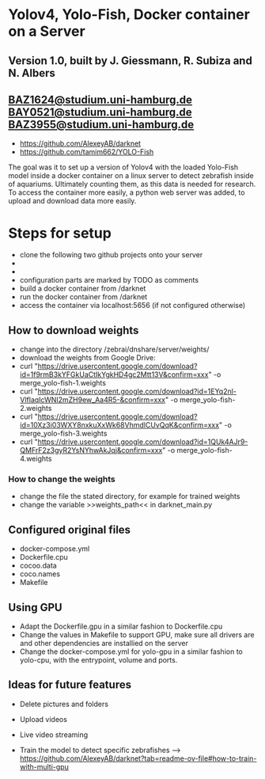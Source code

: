 # Yolov4, Yolo-Fish, Docker container on a Server 
## Version 1.0, built by J. Giessmann, R. Subiza and N. Albers 
## BAZ1624@studium.uni-hamburg.de BAY0521@studium.uni-hamburg.de BAZ3955@studium.uni-hamburg.de

* https://github.com/AlexeyAB/darknet
* https://github.com/tamim662/YOLO-Fish

The goal was it to set up a version of Yolov4 with the loaded Yolo-Fish model inside a docker container on a linux server to detect zebrafish inside of aquariums. Ultimately counting them, as this data is needed for research.
To access the container more easily, a python web server was added, to upload and download data more easily.

# Steps for setup

- clone the following two github projects onto your server
- 
-
- configuration parts are marked by TODO as comments
- build a docker container from /darknet
- run the docker container from /darknet
- access the container via localhost:5656 (if not configured otherwise)

## How to download weights
- change into the directory /zebrai/dnshare/server/weights/ 
- download the weights from Google Drive:
- curl "https://drive.usercontent.google.com/download?id=1f9rmB3kYFGkUaCtIkYgkHD4gc2Mtt13V&confirm=xxx" -o merge_yolo-fish-1.weights
- curl "https://drive.usercontent.google.com/download?id=1EYq2nl-VlflaqIcWNI2mZH9ew_Aa4R5-&confirm=xxx" -o merge_yolo-fish-2.weights
- curl "https://drive.usercontent.google.com/download?id=10Xz3i03WXY8nxkuXxWk68VhmdlCUvQqK&confirm=xxx" -o merge_yolo-fish-3.weights
- curl "https://drive.usercontent.google.com/download?id=1QUk4AJr9-QMFrF2z3gyR2YsNYhwAkJqj&confirm=xxx" -o merge_yolo-fish-4.weights

### How to change the weights
- change the file the stated directory, for example for trained weights
- change the variable >>weights_path<< in darknet_main.py 

## Configured original files
- docker-compose.yml
- Dockerfile.cpu
- cocoo.data
- coco.names
- Makefile 

## Using GPU 
- Adapt the Dockerfile.gpu in a similar fashion to Dockerfile.cpu
- Change the values in Makefile to support GPU, make sure all drivers are and other dependencies are installied on the server
- Change the docker-compose.yml for yolo-gpu in a similar fashion to yolo-cpu, with the entrypoint, volume and ports. 

## Ideas for future features
- Delete pictures and folders
- Upload videos
- Live video streaming

- Train the model to detect specific zebrafishes 
--> https://github.com/AlexeyAB/darknet?tab=readme-ov-file#how-to-train-with-multi-gpu
